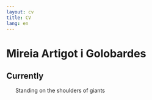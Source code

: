 ```yaml
---
layout: cv
title: CV
lang: en
---
```

# Mireia Artigot i Golobardes

## Currently

&nbsp;&nbsp;&nbsp;&nbsp;&nbsp;&nbsp;Standing on the shoulders of giants

